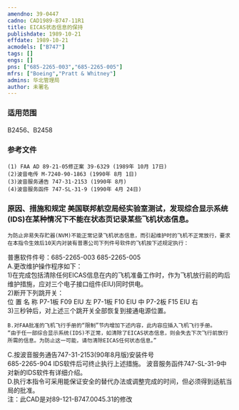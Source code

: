 ```yaml
---
amendno: 39-0447  
cadno: CAD1989-B747-11R1  
title: EICAS状态信息的保持  
publishdate: 1989-10-21  
effdate: 1989-10-21  
acmodels: ["B747"]  
tags: []  
engs: []  
pns: ["685-2265-003","685-2265-005"]  
mfrs: ["Boeing","Pratt & Whitney"]  
admins: 华北管理局  
author: 未署名  
---
```

  
### 适用范围  
B2456、B2458  
  
<!--more-->  
### 参考文件  
    (1) FAA AD 89-21-05修正案 39-6329 (1989年 10月 17日)  
    (2)波音电传 M-7240-90-1863 (1990年 8月 1日)  
    (3)波音服务通告 747-31-2153 (1990年 8月)  
    (4)波音服务函件 747-SL-31-9 (1990年 4月 24日)  
  
### 原因、措施和规定     美国联邦航空局经实验室测试，发现综合显示系统(IDS)在某种情况下不能在状态页记录某些飞机状态信息。  
    为防止非易失存贮器(NVM)不能正常记录飞机状态信息，而引起维护时的飞机不正常放行，要求在本指令生效后10天内对装有普惠公司下列件号软件的飞机按下述规定执行：  
普惠软件件号：685-2265-003 685-2265-005  
    A.更改维护操作程序如下：  
     1)在完成包括清除任何EICAS信息在内的飞机准备工作时，作为飞机放行前的昀后维护措施，应对三个电子接口组件(EIU)同时供电。  
     2)断开下列跳开关：  
位 置 名 称 P7-1板  F09 EIU 左 P7-1板  F10 EIU 中 P7-2板  F15 EIU 右  
     3)三秒钟后，对上述三个跳开关全部恢复到接通电源位置。  
  
    B.对FAA批准的飞机飞行手册的“限制”节内增加下述内容，此内容应插入飞机飞行手册。  
    “由于任一部综合显示系统(IDS)不正常，如清除了EICAS状态信息，则会失去下次飞行前放行所需的信息。为防止这一可能，请勿清除EICAS任何状态信息。”  
C.按波音服务通告747-31-2153(90年8月版)安装件号  
685-2265-904 IDS软件后可终止执行上述措施。 波音服务函件747-SL-31-9中对新的IDS软件有详细介绍。  
    D.执行本指令可采用能保证安全的替代办法或调整完成的时间，但必须得到适航当局的批准。  
注：此CAD是对89-121-B747.0045.31的修改  
